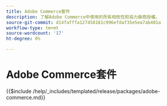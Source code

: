 ```yaml
---
title: Adobe Commerce套件
description: 了解Adobe Commerce中使用的所有相依性和協力廠商授權。
source-git-commit: d14fafffa127458181c996efdaf35e5ea7ab401a
workflow-type: tm+mt
source-wordcount: '17'
ht-degree: 0%

---
```



# Adobe Commerce套件

{{$include /help/_includes/templated/release/packages/adobe-commerce.md}}
